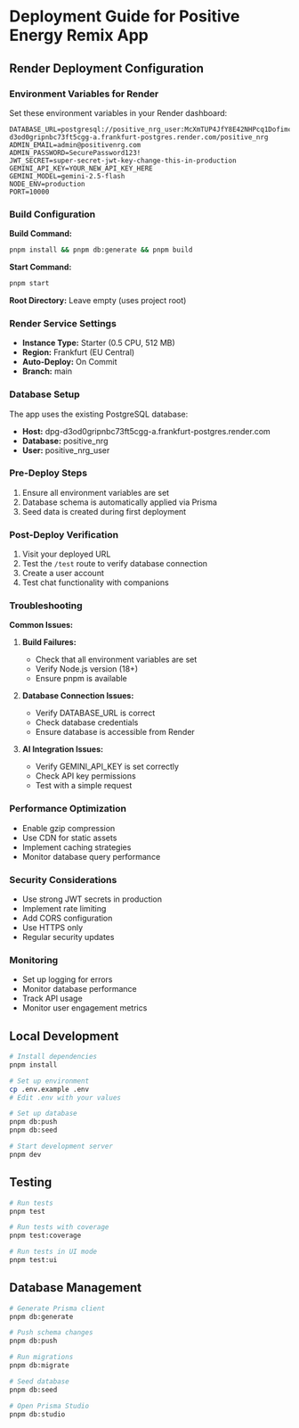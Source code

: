 # Deployment Guide for Positive Energy Remix App

## Render Deployment Configuration

### Environment Variables for Render

Set these environment variables in your Render dashboard:

```
DATABASE_URL=postgresql://positive_nrg_user:McXmTUP4JfY8E42NHPcq1DofimcxYQVA@dpg-d3od0gripnbc73ft5cgg-a.frankfurt-postgres.render.com/positive_nrg
ADMIN_EMAIL=admin@positivenrg.com
ADMIN_PASSWORD=SecurePassword123!
JWT_SECRET=super-secret-jwt-key-change-this-in-production
GEMINI_API_KEY=YOUR_NEW_API_KEY_HERE
GEMINI_MODEL=gemini-2.5-flash
NODE_ENV=production
PORT=10000
```

### Build Configuration

**Build Command:**
```bash
pnpm install && pnpm db:generate && pnpm build
```

**Start Command:**
```bash
pnpm start
```

**Root Directory:**
Leave empty (uses project root)

### Render Service Settings

- **Instance Type:** Starter (0.5 CPU, 512 MB)
- **Region:** Frankfurt (EU Central)
- **Auto-Deploy:** On Commit
- **Branch:** main

### Database Setup

The app uses the existing PostgreSQL database:
- **Host:** dpg-d3od0gripnbc73ft5cgg-a.frankfurt-postgres.render.com
- **Database:** positive_nrg
- **User:** positive_nrg_user

### Pre-Deploy Steps

1. Ensure all environment variables are set
2. Database schema is automatically applied via Prisma
3. Seed data is created during first deployment

### Post-Deploy Verification

1. Visit your deployed URL
2. Test the `/test` route to verify database connection
3. Create a user account
4. Test chat functionality with companions

### Troubleshooting

**Common Issues:**

1. **Build Failures:**
   - Check that all environment variables are set
   - Verify Node.js version (18+)
   - Ensure pnpm is available

2. **Database Connection Issues:**
   - Verify DATABASE_URL is correct
   - Check database credentials
   - Ensure database is accessible from Render

3. **AI Integration Issues:**
   - Verify GEMINI_API_KEY is set correctly
   - Check API key permissions
   - Test with a simple request

### Performance Optimization

- Enable gzip compression
- Use CDN for static assets
- Implement caching strategies
- Monitor database query performance

### Security Considerations

- Use strong JWT secrets in production
- Implement rate limiting
- Add CORS configuration
- Use HTTPS only
- Regular security updates

### Monitoring

- Set up logging for errors
- Monitor database performance
- Track API usage
- Monitor user engagement metrics

## Local Development

```bash
# Install dependencies
pnpm install

# Set up environment
cp .env.example .env
# Edit .env with your values

# Set up database
pnpm db:push
pnpm db:seed

# Start development server
pnpm dev
```

## Testing

```bash
# Run tests
pnpm test

# Run tests with coverage
pnpm test:coverage

# Run tests in UI mode
pnpm test:ui
```

## Database Management

```bash
# Generate Prisma client
pnpm db:generate

# Push schema changes
pnpm db:push

# Run migrations
pnpm db:migrate

# Seed database
pnpm db:seed

# Open Prisma Studio
pnpm db:studio
```
